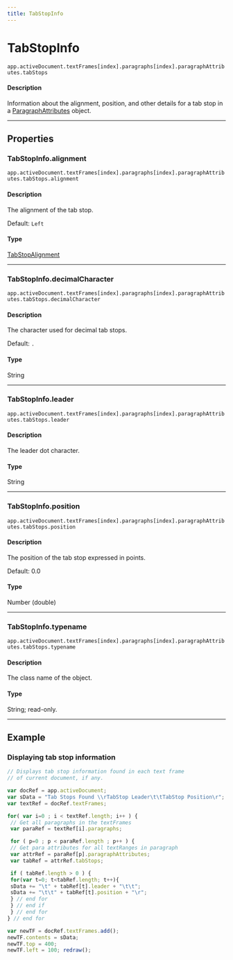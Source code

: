 ```yaml
---
title: TabStopInfo
---
```

# TabStopInfo

`app.activeDocument.textFrames[index].paragraphs[index].paragraphAttributes.tabStops`

#### Description

Information about the alignment, position, and other details for a tab stop in a [ParagraphAttributes](.././ParagraphAttributes) object.

---

## Properties

### TabStopInfo.alignment

`app.activeDocument.textFrames[index].paragraphs[index].paragraphAttributes.tabStops.alignment`

#### Description

The alignment of the tab stop.

Default: `Left`

#### Type

[TabStopAlignment](../scripting-constants#tabstopalignment)

---

### TabStopInfo.decimalCharacter

`app.activeDocument.textFrames[index].paragraphs[index].paragraphAttributes.tabStops.decimalCharacter`

#### Description

The character used for decimal tab stops.

Default: `.`

#### Type

String

---

### TabStopInfo.leader

`app.activeDocument.textFrames[index].paragraphs[index].paragraphAttributes.tabStops.leader`

#### Description

The leader dot character.

#### Type

String

---

### TabStopInfo.position

`app.activeDocument.textFrames[index].paragraphs[index].paragraphAttributes.tabStops.position`

#### Description

The position of the tab stop expressed in points.

Default: 0.0

#### Type

Number (double)

---

### TabStopInfo.typename

`app.activeDocument.textFrames[index].paragraphs[index].paragraphAttributes.tabStops.typename`

#### Description

The class name of the object.

#### Type

String; read-only.

---

## Example

### Displaying tab stop information

```javascript
// Displays tab stop information found in each text frame
// of current document, if any.

var docRef = app.activeDocument;
var sData = "Tab Stops Found \\rTabStop Leader\t\tTabStop Position\r";
var textRef = docRef.textFrames;

for( var i=0 ; i < textRef.length; i++ ) {
 // Get all paragraphs in the textFrames
 var paraRef = textRef[i].paragraphs;

 for ( p=0 ; p < paraRef.length ; p++ ) {
 // Get para attributes for all textRanges in paragraph
 var attrRef = paraRef[p].paragraphAttributes;
 var tabRef = attrRef.tabStops;

 if ( tabRef.length > 0 ) {
 for(var t=0; t<tabRef.length; t++){
 sData += "\t" + tabRef[t].leader + "\t\t";
 sData += "\t\t" + tabRef[t].position + "\r";
 } // end for
 } // end if
 } // end for
} // end for

var newTF = docRef.textFrames.add();
newTF.contents = sData;
newTF.top = 400;
newTF.left = 100; redraw();
```
